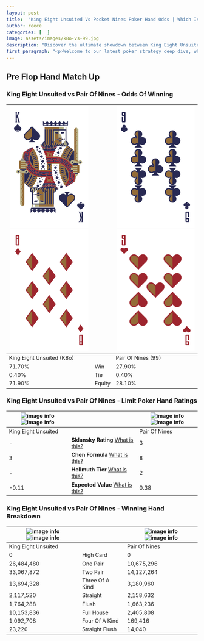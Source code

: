 ```yaml
---
layout: post
title:  "King Eight Unsuited Vs Pocket Nines Poker Hand Odds | Which Is The Better Hand In Poker? A Complete Guide"
author: reece
categories: [  ]
image: assets/images/k8o-vs-99.jpg
description: "Discover the ultimate showdown between King Eight Unsuited and Pair Of Nines in poker! Uncover the odds, strategies, and scenarios where one hand triumphs over the other. Get ready to up your poker game with this thrilling analysis."
first_paragraph: "<p>Welcome to our latest poker strategy deep dive, where we're pitting two distinct hands against each other in a high-stakes showdown: King Eight Unsuited vs Pair Of Nines.</p><p>In the dynamic world of poker, every decision counts, and knowing which hand holds the upper hand is key to your success at the table.</p><p>In this article, we'll dissect these two hands, explore the scenarios where one dominates the other, and equip you with the knowledge to make strategic choices that can tip the odds in your favor.</p><p>Get ready to unravel the intriguing dynamics of these poker hands and elevate your game to new heights.</p>"
---
```




[comment]: # (sp0)

## Pre Flop Hand Match Up

<div class="table hand-ratings" markdown="1"> 



### King Eight Unsuited vs Pair Of Nines - Odds Of Winning


    
| ![image info](assets/images/hand1/k.png) ![image info](assets/images/hand1/8o.png) |  | ![image info](assets/images/hand2/9.png) ![image info](assets/images/hand2/9o.png) |
| -------- | -------- | -------- |
| King Eight Unsuited (K8o) |  | Pair Of Nines (99) |
| 71.70% | Win | 27.90% |
| 0.40% | Tie | 0.40% |
| 71.90% | Equity | 28.10% |




[comment]: # (sp1)



### King Eight Unsuited vs Pair Of Nines - Limit Poker Hand Ratings


    
| ![image info](https://www.riverpairs.com/assets/images/hand1/k.png) ![image info](https://www.riverpairs.com/assets/images/hand1/8o.png) |  | ![image info](https://www.riverpairs.com/assets/images/hand2/9.png) ![image info](https://www.riverpairs.com/assets/images/hand2/9o.png) |
| -------- | -------- | -------- |
| King Eight Unsuited |  | Pair Of Nines |
| - | **Sklansky Rating** [What is this?](/sklansky-rating-explained) | 3 |
| 3 | **Chen Formula** [What is this?](/chen-formula-explained) | 8 |
| - | **Hellmuth Tier** [What is this?](/Hellmuth-tier-explained) | 2 |
| -0.11 | **Expected Value** [What is this?](/expected-value-explained) | 0.38 |




[comment]: # (sp2)



### King Eight Unsuited vs Pair Of Nines - Winning Hand Breakdown


    
| ![image info](https://www.riverpairs.com/assets/images/hand1/k.png) ![image info](https://www.riverpairs.com/assets/images/hand1/8o.png) |  | ![image info](https://www.riverpairs.com/assets/images/hand2/9.png) ![image info](https://www.riverpairs.com/assets/images/hand2/9o.png) |
| -------- | -------- | -------- |
| King Eight Unsuited |  | Pair Of Nines |
| 0 | High Card | 0 |
| 26,484,480 | One Pair | 10,675,296 |
| 33,067,872 | Two Pair | 14,127,264 |
| 13,694,328 | Three Of A Kind | 3,180,960 |
| 2,117,520 | Straight | 2,158,632 |
| 1,764,288 | Flush | 1,663,236 |
| 10,153,836 | Full House | 2,405,808 |
| 1,092,708 | Four Of A Kind | 169,416 |
| 23,220 | Straight Flush | 14,040 |




[comment]: # (sp3)



</div>

[comment]: # (sp4)



[comment]: # (sp5)

